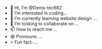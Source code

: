 - 👋 Hi, I’m @Denis-tec682
- 👀 I’m interested in coding...
- 🌱 I’m currently learning website design ...
- 💞️ I’m looking to collaborate on ...
- 📫 How to reach me ...
- 😄 Pronouns: ...
- ⚡ Fun fact: ...

<!---
Denis-tec682/Denis-tec682 is a ✨ special ✨ repository because its `README.md` (this file) appears on your GitHub profile.
You can click the Preview link to take a look at your changes.
--->
